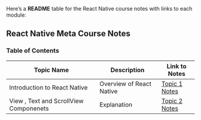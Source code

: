 Here’s a **README** table for the React Native course notes with links to each module:

## **React Native Meta Course Notes**
### Table of Contents

| Topic Name                  | Description                                | Link to Notes                                            |
| ---------------------------- | ------------------------------------------ | -------------------------------------------------------- |
| Introduction to React Native | Overview of React Native | [Topic 1 Notes](https://github.com/gagandeepsingh101/React-Native-Learning-Journey/blob/main/Notes/Introduction%20to%20React%20Native.md)
| View , Text and ScrollView Componenets | Explanation | [Topic 2 Notes](https://github.com/gagandeepsingh101/React-Native-Learning-Journey/blob/main/Notes/Text%20%20and%20View.md)
